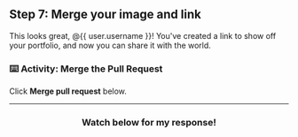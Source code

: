 ## Step 7: Merge your image and link

This looks great, @{{ user.username }}! You've created a link to show off your portfolio, and now you can share it with the world.

### :keyboard: Activity: Merge the Pull Request

Click **Merge pull request** below.

<hr>
<h3 align="center">Watch below for my response!</h3>
